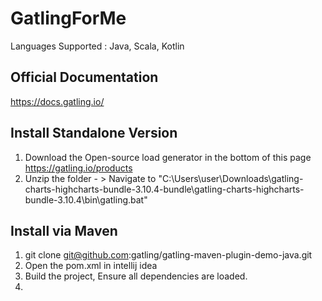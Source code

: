 # GatlingForMe
Languages Supported : Java, Scala, Kotlin
## Official Documentation
https://docs.gatling.io/

## Install Standalone Version
1. Download the Open-source load generator in the bottom of this page  
   https://gatling.io/products
2. Unzip the folder - > Navigate to  "C:\Users\user\Downloads\gatling-charts-highcharts-bundle-3.10.4-bundle\gatling-charts-highcharts-bundle-3.10.4\bin\gatling.bat"

## Install via Maven
1. git clone git@github.com:gatling/gatling-maven-plugin-demo-java.git
2. Open the pom.xml in intellij idea
3. Build the project, Ensure all dependencies are loaded.
4. 
